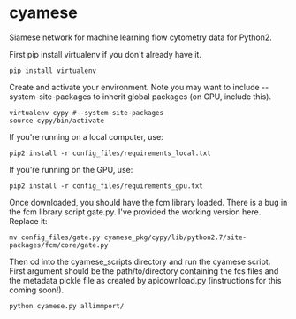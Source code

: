 # cyamese

Siamese network for machine learning flow cytometry data for Python2.

First pip install virtualenv if you don't already have it.

```
pip install virtualenv
```

Create and activate your environment. Note you may want to include
--system-site-packages to inherit global packages (on GPU, include this).

```
virtualenv cypy #--system-site-packages
source cypy/bin/activate
```

If you're running on a local computer, use:

```
pip2 install -r config_files/requirements_local.txt
```

If you're running on the GPU, use:

```
pip2 install -r config_files/requirements_gpu.txt
```

Once downloaded, you should have the fcm library loaded. There is a 
bug in the fcm library script gate.py. I've provided the working version
here. Replace it:

```
mv config_files/gate.py cyamese_pkg/cypy/lib/python2.7/site-packages/fcm/core/gate.py
```

Then cd into the cyamese_scripts directory and run the cyamese script. First argument
should be the path/to/directory containing the fcs files and the metadata pickle file
as created by apidownload.py (instructions for this coming soon!).

```
python cyamese.py allimmport/
```


